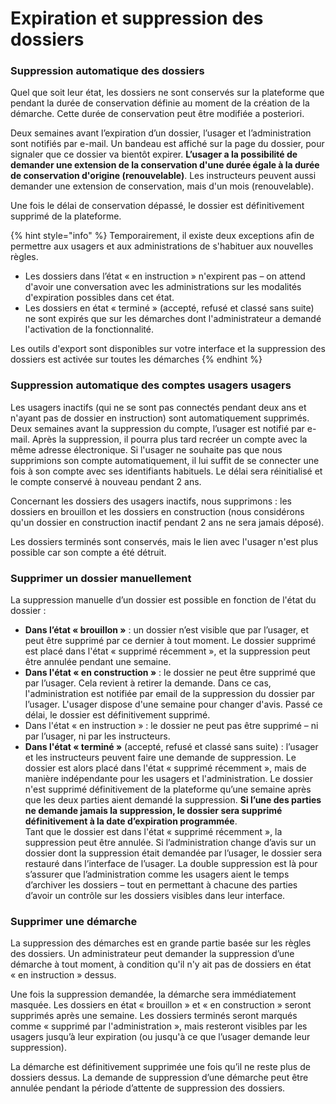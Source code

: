 # Expiration et suppression des dossiers

### Suppression automatique des dossiers

Quel que soit leur état, les dossiers ne sont conservés sur la plateforme que pendant la durée de conservation définie au moment de la création de la démarche. Cette durée de conservation peut être modifiée a posteriori.

Deux semaines avant l’expiration d’un dossier, l’usager et l’administration sont notifiés par e-mail. Un bandeau est affiché sur la page du dossier, pour signaler que ce dossier va bientôt expirer. **L’usager a la possibilité de demander une extension de la conservation d'une durée égale à la durée de conservation d'origine (renouvelable)**. Les instructeurs peuvent aussi demander une extension de conservation, mais d'un mois (renouvelable).

Une fois le délai de conservation dépassé, le dossier est définitivement supprimé de la plateforme.

{% hint style="info" %}
Temporairement, il existe deux exceptions afin de permettre aux usagers et aux administrations de s'habituer aux nouvelles règles.

* Les dossiers dans l’état « en instruction » n'expirent pas – on attend d'avoir une conversation avec les administrations sur les modalités d'expiration possibles dans cet état.
* Les dossiers en état « terminé » (accepté, refusé et classé sans suite) ne sont expirés que sur les démarches dont l'administrateur a demandé l'activation de la fonctionnalité.

Les outils d'export sont disponibles sur votre interface et la suppression des dossiers est activée sur toutes les démarches
{% endhint %}

### Suppression automatique des comptes usagers usagers

Les usagers inactifs (qui ne se sont pas connectés pendant deux ans et n'ayant pas de dossier en instruction) sont automatiquement supprimés. Deux semaines avant la suppression du compte,  l’usager est notifié par e-mail. Après la suppression, il pourra plus tard recréer un compte avec la même adresse électronique. Si l'usager ne souhaite pas que nous supprimions son compte automatiquement, il lui suffit de se connecter une fois à son compte avec ses identifiants habituels. Le délai sera réinitialisé et le compte conservé à nouveau pendant 2 ans.

Concernant les dossiers des usagers inactifs, nous supprimons : les dossiers en brouillon et les dossiers en construction (nous considérons qu'un dossier en construction inactif pendant 2 ans ne sera jamais déposé).

Les dossiers terminés sont conservés, mais le lien avec l'usager n'est plus possible car son compte a été détruit.

### Supprimer un dossier manuellement

La suppression manuelle d’un dossier est possible en fonction de l'état du dossier :

* **Dans l’état « brouillon »** : un dossier n’est visible que par l’usager, et peut être supprimé par ce dernier à tout moment. Le dossier supprimé est placé dans l'état « supprimé récemment », et la suppression peut être annulée pendant une semaine.
* **Dans l'état « en construction »** : le dossier ne peut être supprimé que par l’usager. Cela revient à retirer la demande. Dans ce cas, l'administration est notifiée par email de la suppression du dossier par l’usager. L'usager dispose d'une semaine pour changer d'avis. Passé ce délai, le dossier est définitivement supprimé.
* Dans l'état « en instruction » : le dossier ne peut pas être supprimé – ni par l’usager, ni par les instructeurs.
* **Dans l'état « terminé »** (accepté, refusé et classé sans suite) : l’usager et les instructeurs peuvent faire une demande de suppression. Le dossier est alors placé dans l'état « supprimé récemment », mais de manière indépendante pour les usagers et l'administration. Le dossier n'est supprimé définitivement de la plateforme qu’une semaine après que les deux parties aient demandé la suppression. **Si l’une des parties ne demande jamais la suppression, le dossier sera supprimé définitivement à la date d’expiration programmée**.\
  Tant que le dossier est dans l'état « supprimé récemment », la suppression peut être annulée. Si l’administration change d’avis sur un dossier dont la suppression était demandée par l’usager, le dossier sera restauré dans l’interface de l’usager. La double suppression est là pour s’assurer que l’administration comme les usagers aient le temps d’archiver les dossiers – tout en permettant à chacune des parties d’avoir un contrôle sur les dossiers visibles dans leur interface.

### Supprimer une démarche

La suppression des démarches est en grande partie basée sur les règles des dossiers. Un administrateur peut demander la suppression d’une démarche à tout moment, à condition qu'il n'y ait pas de dossiers en état « en instruction » dessus.

Une fois la suppression demandée, la démarche sera immédiatement masquée. Les dossiers en état « brouillon » et « en construction » seront supprimés après une semaine. Les dossiers terminés seront marqués comme « supprimé par l'administration », mais resteront visibles par les usagers jusqu’à leur expiration (ou jusqu'à ce que l’usager demande leur suppression).

La démarche est définitivement supprimée une fois qu’il ne reste plus de dossiers dessus. La demande de suppression d’une démarche peut être annulée pendant la période d’attente de suppression des dossiers.
